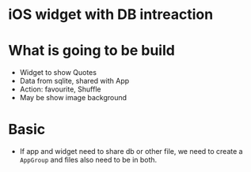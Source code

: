 # iOS widget with DB intreaction

# What is going to be build
- Widget to show Quotes
- Data from sqlite, shared with App
- Action: favourite, Shuffle
- May be show image background

# Basic
- If app and widget need to share db or other file, we need to create a `AppGroup` and files also need to be in both.
